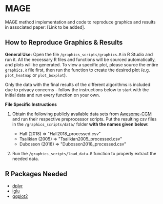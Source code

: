 # MAGE
MAGE method implementation and code to reproduce graphics and results in associated paper: [Link to be added].

## How to Reproduce Graphics & Results
**General Use:** Open the file ```/graphics_scripts/graphics.R``` in R Studio and run it. All the necessary R files and functions will be sourced automatically, and plots will be generated. To view a specific plot, please source the entire `graphics.R` file first, then run the function to create the desired plot (e.g. `plot_heatmap` or `plot_boxplot`).

Only the data with the final results of the different algorithms is included due to privacy concerns - follow the instructions below to start with the initial data and run every function on your own.

**File Specific Instructions**
1. Obtain the following publicly available data sets from [Awesome-CGM](https://github.com/irinagain/Awesome-CGM) and run their respective preprocessor scripts. Put the resulting csv files in the `/graphics_scripts/data/` folder **with the names given below**:
	- Hall (2018) => "Hall2018_processed.csv"
	- Tsalikian (2005) => "Tsalikian2005_processed.csv"
	- Dubosson (2018) => "Dubosson2018_processed.csv"

2. Run the `/graphics_scripts/load_data.R` function to properly extract the needed data.

## R Packages Needed
- [dplyr](https://cran.r-project.org/web/packages/dplyr/index.html)
- [iglu](https://cran.r-project.org/web/packages/iglu/index.html)
- [ggplot2](https://cran.r-project.org/web/packages/ggplot2/index.html)
